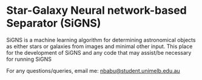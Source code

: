 # Star-Galaxy Neural network-based Separator (SiGNS)

SiGNS is a machine learning algorithm for determining astronomical objects as either stars or galaxies from images and minimal other input.
This place for the development of SiGNS and any code that may assist/be necessary for running SiGNS

For any questions/queries, email me: nbabu@student.unimelb.edu.au
